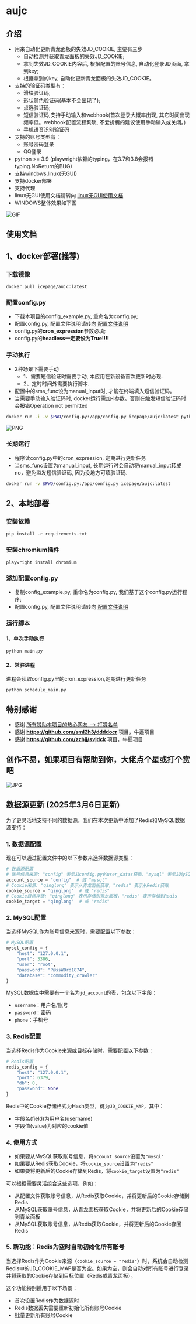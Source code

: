 # aujc

## 介绍
- 用来自动化更新青龙面板的失效JD_COOKIE, 主要有三步
    - 自动检测并获取青龙面板的失效JD_COOKIE;
    - 拿到失效JD_COOKIE内容后, 根据配置的账号信息, 自动化登录JD页面, 拿到key;
    - 根据拿到的key, 自动化更新青龙面板的失效JD_COOKIE。
- 支持的验证码类型有：
  - 滑块验证码;
  - 形状颜色验证码(基本不会出现了);
  - 点选验证码;
  - 短信验证码,支持手动输入和webhook(首次登录大概率出现, 其它时间出现频率低。webhook配置流程繁琐, 不爱折腾的建议使用手动输入或关闭。)
  - 手机语音识别验证码
- 支持的账号类型有：
  - 账号密码登录
  - QQ登录
- python >= 3.9 (playwright依赖的typing，在3.7和3.8会报错typing.NoReturn的BUG)
- 支持windows,linux(无GUI)
- 支持docker部署
- 支持代理
- linux无GUI使用文档请转向 [linux无GUI使用文档](https://github.com/icepage/AutoUpdateJdCookie/blob/main/README.linux.md)
- WINDOWS整体效果如下图

![GIF](./img/main.gif)


## 使用文档
## 1、docker部署(推荐)

### 下载镜像
```shell
docker pull icepage/aujc:latest
```

### 配置config.py
- 下载本项目的config_example.py, 重命名为config.py; 
- 配置config.py, 配置文件说明请转向 [配置文件说明](https://github.com/icepage/AutoUpdateJdCookie/blob/main/配置文件说明.md)
- config.py的**cron_expression**参数必填;
- config.py的**headless一定要设为True!!!!**

### 手动执行
- 2种场景下需要手动
  - 1、需要短信验证时需要手动, 本应用在新设备首次更新时必现. 
  - 2、定时时间外需要执行脚本. 
- 配置中的sms_func设为manual_input时, 才能在终端填入短信验证码。
- 当需要手动输入验证码时, docker运行需加-i参数。否则在触发短信验证码时会报错Operation not permitted
```bash
docker run -i -v $PWD/config.py:/app/config.py icepage/aujc:latest python main.py
```

![PNG](./img/linux.png)

### 长期运行
- 程序读config.py中的cron_expression, 定期进行更新任务
- 当sms_func设置为manual_input, 长期运行时会自动将manual_input转成no，避免滥发短信验证码, 因为没地方可填验证码. 
```bash
docker run -v $PWD/config.py:/app/config.py icepage/aujc:latest
```

## 2、本地部署
### 安装依赖
```commandline
pip install -r requirements.txt
```

### 安装chromium插件
```commandline
playwright install chromium
```

### 添加配置config.py
- 复制config_example.py, 重命名为config.py, 我们基于这个config.py运行程序;
- 配置config.py, 配置文件说明请转向 [配置文件说明](https://github.com/icepage/AutoUpdateJdCookie/blob/main/配置文件说明.md)


### 运行脚本
#### 1、单次手动执行
```commandline
python main.py
```

#### 2、常驻进程
进程会读取config.py里的cron_expression,定期进行更新任务
```commandline
python schedule_main.py
```

## 特别感谢
- 感谢 [所有赞助本项目的热心网友 --> 打赏名单](https://github.com/icepage/AutoUpdateJdCookie/wiki/%E6%89%93%E8%B5%8F%E5%90%8D%E5%8D%95)
- 感谢 **https://github.com/sml2h3/ddddocr** 项目，牛逼项目
- 感谢 **https://github.com/zzhjj/svjdck** 项目，牛逼项目

## 创作不易，如果项目有帮助到你，大佬点个星或打个赏吧
![JPG](./img/w.jpg)

## 数据源更新 (2025年3月6日更新)
为了更灵活地支持不同的数据源，我们在本次更新中添加了Redis和MySQL数据源支持：

### 1. 数据源配置
现在可以通过配置文件中的以下参数来选择数据源类型：
```python
# 数据源配置
# 账号信息来源: "config" 表示从config.py的user_datas获取，"mysql" 表示从MySQL获取
account_source = "config"  # 或 "mysql"
# Cookie来源: "qinglong" 表示从青龙面板获取，"redis" 表示从Redis获取
cookie_source = "qinglong"  # 或 "redis"
# Cookie目标存储: "qinglong" 表示存储到青龙面板，"redis" 表示存储到Redis
cookie_target = "qinglong"  # 或 "redis"
```

### 2. MySQL配置
当选择MySQL作为账号信息来源时，需要配置以下参数：
```python
# MySQL配置
mysql_config = {
    "host": "127.0.0.1",
    "port": 3306,
    "user": "root",
    "password": "P@ssW0rd1874",
    "database": "commodity_crawler"
}
```

MySQL数据库中需要有一个名为`jd_account`的表，包含以下字段：
- `username`：用户名/账号
- `password`：密码
- `phone`：手机号

### 3. Redis配置
当选择Redis作为Cookie来源或目标存储时，需要配置以下参数：
```python
# Redis配置
redis_config = {
    "host": "127.0.0.1",
    "port": 6379,
    "db": 0,
    "password": None
}
```

Redis中的Cookie存储格式为Hash类型，键为`JD_COOKIE_MAP`，其中：
- 字段名(field)为用户名(username)
- 字段值(value)为对应的cookie值

### 4. 使用方式
- 如果要从MySQL获取账号信息，将`account_source`设置为`"mysql"`
- 如果要从Redis获取Cookie，将`cookie_source`设置为`"redis"`
- 如果要将更新后的Cookie存储到Redis，将`cookie_target`设置为`"redis"`

可以根据需要灵活组合这些选项，例如：
- 从配置文件获取账号信息，从Redis获取Cookie，并将更新后的Cookie存储到Redis
- 从MySQL获取账号信息，从青龙面板获取Cookie，并将更新后的Cookie存储到青龙面板
- 从MySQL获取账号信息，从Redis获取Cookie，并将更新后的Cookie存回Redis

### 5. 新功能：Redis为空时自动初始化所有账号
当选择Redis作为Cookie来源（`cookie_source = "redis"`）时，系统会自动检测Redis中的JD_COOKIE_MAP是否为空。如果为空，则会自动对所有账号进行登录并将获取的Cookie存储到目标位置（Redis或青龙面板）。

这个功能特别适用于以下场景：
- 首次设置Redis作为数据源时
- Redis数据丢失需要重新初始化所有账号Cookie
- 批量更新所有账号Cookie
